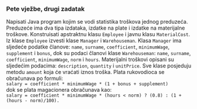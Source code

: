 ### Pete vježbe, drugi zadatak
Napisati Java program kojim se vodi statistika troškova jednog preduzeća. Preduzeće ima dva tipa izdataka, izdatke na plate i izdatke na materijalne troškove. Konstruisati apstraktnu klasu `Employee` i javnu klasu `MaterialCost`. Iz klase `Employee` izvesti klase `Manager` i `Warehouseman`. Klasa `Manager` ima sljedeće podatke članove: `name`, `surname`, `coefficient`, `minimumWage`, `supplement` i `bonus`, dok su podaci članovi klase `Warehouseman`: `name`, `surname`, `coefficient`, `minimumWage`, `norm` i `hours`. Materijalni troškovi opisani su sljedećim podacima: `description`, `quantity` i `unitPrice`. Sve klase posjeduju metodu `amount` koja će vraćati iznos troška. Plata rukovodioca se obračunava po formuli:  
`salary = coefficient * minimumWage * (1 + bonus + supplement)`  
dok se plata magacionera obračunava kao:  
`salary = coefficient * minimumWage * (hours < norm) ? (0.8) : (1 + (hours - norm)/100).`  
